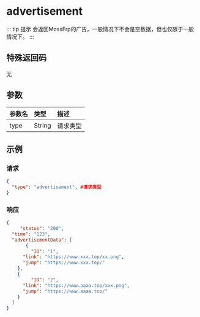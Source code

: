 # advertisement

::: tip 提示
会返回MossFrp的广告，一般情况下不会是空数据，但也仅限于一般情况下。
:::

## 特殊返回码
无

## 参数
| 参数名 |类型|描述|
|:--- |:--- |:--- |
| type | String |请求类型|

## 示例
### 请求
```` json
{
  "type": "advertisement", #请求类型
}
````
### 响应
```` json
{
     "status": "200",
  "time": "123",
  "advertisementData": [
       {
         "ID": "1",
      "link": "https://www.xxx.top/xx.png",
      "jump": "https://www.xxx.top/"
    },
    {
         "ID": "2",
      "link": "https://www.aaaa.top/xxx.png",
      "jump": "https://www.aaaa.top/"
    }
  ]
}
````